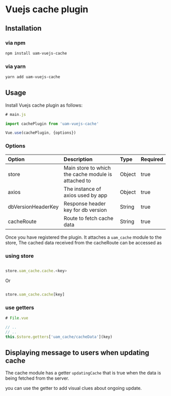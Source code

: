 # Vuejs cache plugin

## Installation

### via npm

```bash
npm install uam-vuejs-cache
```

### via yarn

```bash
yarn add uam-vuejs-cache
```

## Usage

Install Vuejs cache plugin as follows:

```js
# main.js

import cachePlugin from 'uam-vuejs-cache'

Vue.use(cachePlugin, {options})

```

### Options

| Option                 | Description                                              | Type     | Required |
|:-----------------------|:---------------------------------------------------------|:---------|:---------|
| store                  | Main store to which the cache module is attached to      | Object   | true     |
| axios                  | The instance of axios used by app                        | Object   | true     | 
| dbVersionHeaderKey     | Response header key for db version                       | String   | true     |
| cacheRoute             | Route to fetch cache data                                | String   | true     |

Once you have registered the plugin. It attaches a `uam_cache` module to the store, The cached data received from the cacheRoute can be accessed as

### using store
 
```js

store.uam_cache.cache.<key>
```
Or

```js

store.uam_cache.cache[key]
```

### use getters

```js
# File.vue

// ..
// ..
this.$store.getters['uam_cache/cacheData'](key)

```
## Displaying message to users when updating cache

The cache module has a getter `updatingCache` that is true when the data is being fetched from the server.

you can use the getter to add visual clues about ongoing update.
